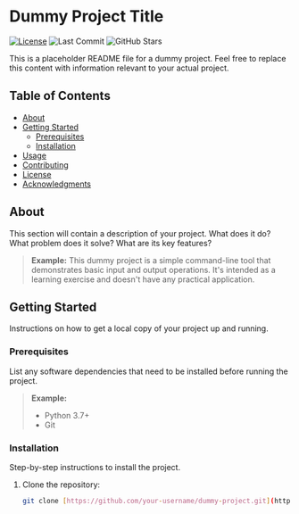 # Dummy Project Title

[![License](https://img.shields.io/badge/License-MIT-yellow.svg)](https://opensource.org/licenses/MIT)
![Last Commit](https://img.shields.io/github/last-commit/your-username/dummy-project.svg)
![GitHub Stars](https://img.shields.io/github/stars/your-username/dummy-project.svg?style=social)

This is a placeholder README file for a dummy project. Feel free to replace this content with information relevant to your actual project.

## Table of Contents

- [About](#about)
- [Getting Started](#getting-started)
  - [Prerequisites](#prerequisites)
  - [Installation](#installation)
- [Usage](#usage)
- [Contributing](#contributing)
- [License](#license)
- [Acknowledgments](#acknowledgments)

## About

This section will contain a description of your project. What does it do? What problem does it solve? What are its key features?

> **Example:** This dummy project is a simple command-line tool that demonstrates basic input and output operations. It's intended as a learning exercise and doesn't have any practical application.

## Getting Started

Instructions on how to get a local copy of your project up and running.

### Prerequisites

List any software dependencies that need to be installed before running the project.

> **Example:**
> - Python 3.7+
> - Git

### Installation

Step-by-step instructions to install the project.

1. Clone the repository:
   ```bash
   git clone [https://github.com/your-username/dummy-project.git](https://github.com/your-username/dummy-project.git)
